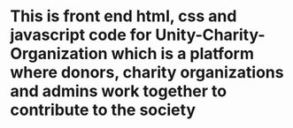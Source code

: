 # This is front end html, css and javascript code for Unity-Charity-Organization which is a platform where donors, charity organizations and admins work together to contribute to the society
